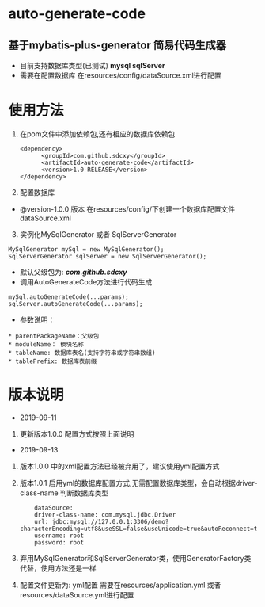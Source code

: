 # auto-generate-code
## 基于mybatis-plus-generator 简易代码生成器

* 目前支持数据库类型(已测试) **mysql sqlServer**
* 需要在配置数据库 在resources/config/dataSource.xml进行配置


# 使用方法
1.  在pom文件中添加依赖包,还有相应的数据库依赖包
    ```
    <dependency>
          <groupId>com.github.sdcxy</groupId>
          <artifactId>auto-generate-code</artifactId>
          <version>1.0-RELEASE</version>
    </dependency>
    ```

2.  配置数据库
* @version-1.0.0 版本 在resources/config/下创建一个数据库配置文件 dataSource.xml


3.  实例化MySqlGenerator 或者 SqlServerGenerator
```
MySqlGenerator mySql = new MySqlGenerator();
SqlServerGenerator sqlServer = new SqlServerGenerator();
```

* 默认父级包为:  ***com.github.sdcxy***
* 调用AutoGenerateCode方法进行代码生成
```
mySql.autoGenerateCode(...params);
sqlServer.autoGenerateCode(...params);
```
* 参数说明：
```
* parentPackageName：父级包
* moduleName： 模块名称
* tableName: 数据库表名(支持字符串或字符串数组)
* tablePrefix: 数据库表前缀
```

# 版本说明
* 2019-09-11
1. 更新版本1.0.0 配置方式按照上面说明

* 2019-09-13
1. 版本1.0.0 中的xml配置方法已经被弃用了，建议使用yml配置方式
2. 版本1.0.1 启用yml的数据库配置方式,无需配置数据库类型，会自动根据driver-class-name 判断数据库类型
    ```$xslt
        dataSource:
        driver-class-name: com.mysql.jdbc.Driver
        url: jdbc:mysql://127.0.0.1:3306/demo?characterEncoding=utf8&useSSL=false&useUnicode=true&autoReconnect=true&serverTimezone=Asia/Shanghai
        username: root
        password: root
    ```
3. 弃用MySqlGenerator和SqlServerGenerator类，使用GeneratorFactory类代替，使用方法还是一样

4. 配置文件更新为: yml配置 需要在resources/application.yml 或者 resources/dataSource.yml进行配置


